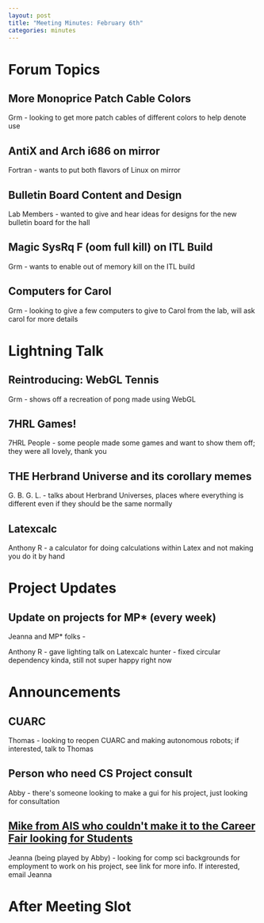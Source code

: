 ```yaml
---
layout: post
title: "Meeting Minutes: February 6th"
categories: minutes
---
```


# Forum Topics

## More Monoprice Patch Cable Colors
Grm - looking to get more patch cables of different colors to help denote use

## AntiX and Arch i686 on mirror
Fortran - wants to put both flavors of Linux on mirror

## Bulletin Board Content and Design
Lab Members - wanted to give and hear ideas for designs for the new bulletin board for the hall

## Magic SysRq F (oom full kill) on ITL Build
Grm - wants to enable out of memory kill on the ITL build

## Computers for Carol
Grm - looking to give a few computers to give to Carol from the lab, will ask carol for more details

# Lightning Talk

## Reintroducing: WebGL Tennis
Grm - shows off a recreation of pong made using WebGL

## 7HRL Games!
7HRL People - some people made some games and want to show them off; they were all lovely, thank you

## THE Herbrand Universe and its corollary memes
G. B. G. L. - talks about Herbrand Universes, places where everything is different even if they should be the same normally

## Latexcalc
Anthony R - a calculator for doing calculations within Latex and not making you do it by hand

# Project Updates

## Update on projects for MP* (every week)
Jeanna and MP* folks -

Anthony R - gave lighting talk on Latexcalc
hunter - fixed circular dependency kinda, still not super happy right now

# Announcements

## CUARC
Thomas - looking to reopen CUARC and making autonomous robots; if interested, talk to Thomas

## Person who need CS Project consult
Abby - there's someone looking to make a gui for his project, just looking for consultation

## [Mike from AIS who couldn't make it to the Career Fair looking for Students](https://www.ainfosec.com/innovative-products/secureview/detail/)
Jeanna (being played by Abby) - looking for comp sci backgrounds for employment to work on his project, see link for more info. If interested, email Jeanna

# After Meeting Slot
